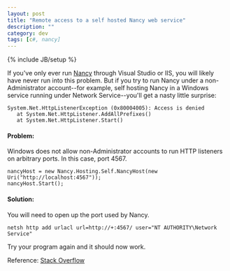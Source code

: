 ```yaml
---
layout: post
title: "Remote access to a self hosted Nancy web service"
description: ""
category: dev
tags: [c#, nancy]
---
```

{% include JB/setup %}

If you've only ever run [Nancy](http://nancyfx.org) through Visual Studio or IIS, you will likely have never run into this problem. But if you try to run Nancy under a non-Administrator account--for example, self hosting Nancy in a Windows service running under Network Service--you'll get a nasty little surprise: 

    System.Net.HttpListenerException (0x80004005): Access is denied
       at System.Net.HttpListener.AddAllPrefixes()
       at System.Net.HttpListener.Start()

#### Problem: 

Windows does not allow non-Administrator accounts to run HTTP listeners on arbitrary ports. In this case, port 4567.

    nancyHost = new Nancy.Hosting.Self.NancyHost(new Uri("http://localhost:4567"));
    nancyHost.Start();

#### Solution:

You will need to open up the port used by Nancy. 

    netsh http add urlacl url=http://+:4567/ user="NT AUTHORITY\Network Service"

Try your program again and it should now work. 

Reference: [Stack Overflow](http://stackoverflow.com/questions/8548678/remote-access-to-a-nancy-self-host)
